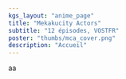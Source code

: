 ```yaml
---
kgs_layout: "anime_page"
title: "Mekakucity Actors"
subtitle: "12 épisodes, VOSTFR"
poster: "thumbs/mca_cover.png"
description: "Accueil"
---
```


aa

